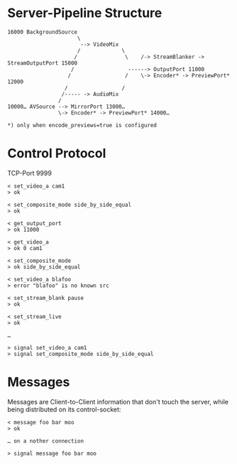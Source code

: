 # Server-Pipeline Structure
````
16000 BackgroundSource
                      \
                       --> VideoMix
                      /             \
                     /               \    /-> StreamBlanker -> StreamOutputPort 15000
                    /                 ------> OutputPort 11000
                   /                 /    \-> Encoder* -> PreviewPort* 12000
                  /                 /
                 /----- -> AudioMix
                /
10000… AVSource --> MirrorPort 13000…
                \-> Encoder* -> PreviewPort* 14000…

*) only when encode_previews=true is configured
````

# Control Protocol
TCP-Port 9999
````
< set_video_a cam1
> ok

< set_composite_mode side_by_side_equal
> ok

< get_output_port
> ok 11000

< get_video_a
> ok 0 cam1

< set_composite_mode
> ok side_by_side_equal

< set_video_a blafoo
> error "blafoo" is no known src

< set_stream_blank pause
> ok

< set_stream_live
> ok

…

> signal set_video_a cam1
> signal set_composite_mode side_by_side_equal

````

# Messages
Messages are Client-to-Client information that don't touch the server, while being distributed on its control-socket:
````
< message foo bar moo
> ok

… on a nother connection

> signal message foo bar moo
````
